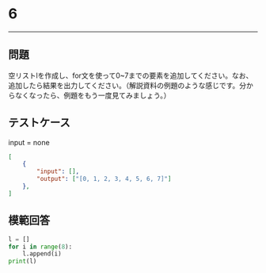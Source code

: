 # 6

---
## 問題

空リストlを作成し、for文を使って0~7までの要素を追加してください。なお、追加したら結果を出力してください。（解説資料の例題のような感じです。分からなくなったら、例題をもう一度見てみましょう。）

## テストケース
input = none
```json
[
	{
		"input": [],
		"output": ["[0, 1, 2, 3, 4, 5, 6, 7]"]
  	},
]
```

## 模範回答
```python
l = []
for i in range(8):
	l.append(i)
print(l)
```